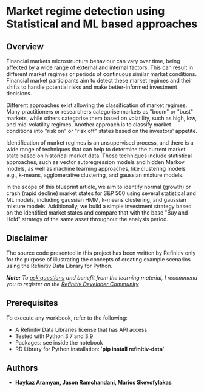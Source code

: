 # Market regime detection using Statistical and ML based approaches

## <a id="overview"></a>Overview
Financial markets microstructure behaviour can vary over time, being affected by a wide range of external and internal factors. This can result in different market regimes or periods of continuous similar market conditions. Financial market participants aim to detect these market regimes and their shifts to handle potential risks and make better-informed investment decisions. 

Different approaches exist allowing the classification of market regimes. Many practitioners or researchers categorise markets as "boom" or "bust" markets, while others categorise them based on volatility, such as high, low, and mid-volatility regimes. Another approach is to classify market conditions into "risk on" or "risk off" states based on the investors' appetite. 

Identification of market regimes is an unsupervised process, and there is a wide range of techniques that can help to determine the current market state based on historical market data. These techniques include statistical approaches, such as vector autoregression models and hidden Markov models, as well as machine learning approaches, like clustering models e.g., k-means, agglomerative clustering, and gaussian mixture models. 

In the scope of this blueprint article, we aim to identify normal (growth) or crash (rapid decline) market states for S&P 500 using several statistical and ML models, including gaussian HMM, k-means clustering, and gaussian mixture models. Additionally, we build a simple investment strategy based on the identified market states and compare that with the base "Buy and Hold" strategy of the same asset throughout the analysis period. 

## <a id="disclaimer"></a>Disclaimer
The source code presented in this project has been written by Refinitiv only for the purpose of illustrating the concepts of creating example scenarios using the Refinitiv Data Library for Python.

***Note:** To [ask questions](https://community.developers.refinitiv.com/index.html) and benefit from the learning material, I recommend you to register on the [Refinitiv Developer Community](https://developers.refinitiv.com)*

## <a name="prerequisites"></a>Prerequisites

To execute any workbook, refer to the following:

- A Refinitiv Data Libraries license that has API access 
- Tested with Python 3.7 and 3.9
- Packages: see inside the notebook
- RD Library for Python installation:  '**pip install refinitiv-data**'


  
## <a id="authors"></a>Authors
* **Haykaz Aramyan, Jason Ramchandani, Marios Skevofylakas**
